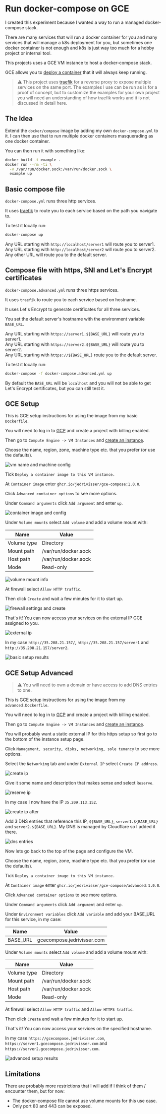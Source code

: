 # Run docker-compose on GCE

I created this experiment because I wanted a way to run a managed docker-compose stack.

There are many services that will run a docker container for you and many services that will manage a k8s deployment for you, but sometimes one docker container is not enough and k8s is just way too much for a hobby project or internal tool.

This projects uses a GCE VM instance to host a docker-compose stack.

GCE allows you to [deploy a container][deploy-container] that it will always keep running.

> ⚠️ This project uses [traefik][traefik-website] for a reverse proxy to expose multiple services on the same port. The examples I use can be run as is for a proof of concept, but to customize the examples for your own project you will need an understanding of how traefik works and it is not discussed in detail here.

## The Idea

Extend the `docker/compose` image by adding my own `docker-compose.yml` to it. I can then use that to run multiple docker containers masquerading as one docker container.

You can then run it with something like:

```sh
docker build -t example .
docker run --rm -ti \
  -v /var/run/docker.sock:/var/run/docker.sock \
  example up
```

## Basic compose file

`docker-compose.yml` runs three http services.

It uses [traefik][traefik-website] to route you to each service based on the path you navigate to.

To test it locally run:

```sh
docker-compose up
```

Any URL starting with `http://localhost/server1` will route you to server1.  
Any URL starting with `http://localhost/server2` will route you to server2.  
Any other URL will route you to the default server.

## Compose file with https, SNI and Let's Encrypt certificates

`docker-compose.advanced.yml` runs three https services.

It uses `traefik` to route you to each service based on hostname.

It uses Let's Encrypt to generate certificates for all three services.

You set the default server's hostname with the environment variable `BASE_URL`.

Any URL starting with `https://server1.${BASE_URL}` will route you to server1.  
Any URL starting with `https://server2.${BASE_URL}` will route you to server2.  
Any URL starting with `https://${BASE_URL}` route you to the default server.

To test it locally run:

```sh
docker-compose -f docker-compose.advanced.yml up
```

By default the `BASE_URL` will be `localhost` and you will not be able to get Let's Encrypt certificates, but you can still test it.

## GCE Setup

This is GCE setup instructions for using the image from my basic `Dockerfile`.

You will need to log in to [GCP][gcp-console] and create a project with billing enabled.

Then go to `Compute Engine -> VM Instances` and [create an instance][create-instance].

Choose the name, region, zone, machine type etc. that you prefer (or use the defaults).

![vm name and machine config](./screenshots/name-machine.png)

Tick `Deploy a container image to this VM instance.`

At `Container image` enter `ghcr.io/jedrivisser/gce-compose:1.0.0`.

Click `Advanced container options` to see more options.

Under `Command arguments` click `Add argument` and enter `up`.

![container image and config](./screenshots/container-image.png)

Under `Volume mounts` select `Add volume` and add a volume mount with:

| Name        | Value                |
| ----------- | -------------------- |
| Volume type | Directory            |
| Mount path  | /var/run/docker.sock |
| Host path   | /var/run/docker.sock |
| Mode        | Read-only            |

![volume mount info](./screenshots/volume-mounts.png)

At firewall select `Allow HTTP traffic`.

Then click `Create` and wait a few minutes for it to start up.

![firewall settings and create](./screenshots/firewall-create.png)

That's it! You can now access your services on the external IP GCE assigned to you.

![external ip](./screenshots/external-ip.png)

In my case `http://35.208.21.157/`, `http://35.208.21.157/server1` and `http://35.208.21.157/server2`.

![basic setup results](./screenshots/result-basic.png)

## GCE Setup Advanced

> ⚠️ You will need to own a domain or have access to add DNS entries to one.

This is GCE setup instructions for using the image from my `advanced.Dockerfile`.

You will need to log in to [GCP][gcp-console] and create a project with billing enabled.

Then go to `Compute Engine -> VM Instances` and [create an instance][create-instance].

You will probably want a static external IP for this https setup so first go to the bottom of the instance setup page.

Click `Management, security, disks, networking, sole tenancy` to see more options.

Select the `Networking` tab and under `External IP` select `Create IP address`.

![create ip](./screenshots/create-ip.png)

Give it some name and description that makes sense and select `Reserve`.

![reserve ip](./screenshots/reserve-ip.png)

In my case I now have the IP `35.209.113.152`.

![create ip after](./screenshots/create-ip-after.png)

Add 3 DNS entries that reference this IP, `${BASE_URL}`, `server1.${BASE_URL}` and `server2.${BASE_URL}`. My DNS is managed by Cloudflare so I added it there.

![dns entries](./screenshots/dns.png)

Now lets go back to the top of the page and configure the VM.

Choose the name, region, zone, machine type etc. that you prefer (or use the defaults).

Tick `Deploy a container image to this VM instance.`

At `Container image` enter `ghcr.io/jedrivisser/gce-compose/advanced:1.0.0`.

Click `Advanced container options` to see more options.

Under `Command arguments` click `Add argument` and enter `up`.

Under `Environment variables` click `Add variable` and add your BASE_URL for this service, in my case:

| Name     | Value                      |
| -------- | -------------------------- |
| BASE_URL | gcecompose.jedrivisser.com |

Under `Volume mounts` select `Add volume` and add a volume mount with:

| Name        | Value                |
| ----------- | -------------------- |
| Volume type | Directory            |
| Mount path  | /var/run/docker.sock |
| Host path   | /var/run/docker.sock |
| Mode        | Read-only            |

At firewall select `Allow HTTP traffic` and `Allow HTTPS traffic`.

Then click `Create` and wait a few minutes for it to start up.

That's it! You can now access your services on the specified hostname.

In my case `https://gcecompose.jedrivisser.com`, `https://server1.gcecompose.jedrivisser.com` and `https://server2.gcecompose.jedrivisser.com`.

![advanced setup results](./screenshots/result-advanced.png)

## Limitations

There are probably more restrictions that I will add if I think of them / encounter them, but for now:

- The docker-compose file cannot use volume mounts for this use case.
- Only port 80 and 443 can be exposed.

[traefik-website]: https://traefik.io/
[deploy-container]: https://cloud.google.com/compute/docs/containers/deploying-containers
[create-instance]: https://console.cloud.google.com/compute/instancesAdd
[gcp-console]: https://console.cloud.google.com/
